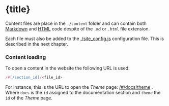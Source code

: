 # {title}

Content files are place in the `./content` folder and can contain both
[Markdown](https://github.com/showdownjs/showdown/wiki/Showdown's-Markdown-syntax)
and [HTML](https://wikipedia.org/wiki/HTML) code despite of the `.md` or `.html`
file extension.

Each file must also be added to the [./site_config.js](./site_config.js) configuration file.
This is described in the next chapter.


### Content loading

To open a content in the website the following URL is used:

```javascript
/#[/section_id]/<file_id>
```

For instance, this is the URL to open the *Theme* page: [/#/docs/theme](/#/docs/theme) .
Where `docs` is the `id` assigned to the documentation section and `theme` the `id`
of the *Theme* page.
